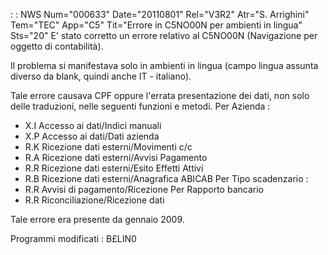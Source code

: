  :  : NWS Num="000633" Date="20110801" Rel="V3R2" Atr="S. Arrighini" Tem="TEC" App="C5" Tit="Errore in C5NO00N per ambienti in lingua" Sts="20"
E' stato corretto un errore relativo al C5NO00N (Navigazione per oggetto di contabilità).

Il problema si manifestava solo in ambienti in lingua (campo lingua assunta diverso da blank, quindi
anche IT - italiano).

Tale errore causava CPF oppure l'errata presentazione dei dati, non solo delle traduzioni, nelle seguenti funzioni e metodi.
Per Azienda : 
- X.I Accesso ai dati/Indici manuali
- X.P Accesso ai dati/Dati azienda
- R.K Ricezione dati esterni/Movimenti c/c
- R.A Ricezione dati esterni/Avvisi Pagamento
- R.R Ricezione dati esterni/Esito Effetti Attivi
- R.B Ricezione dati esterni/Anagrafica ABICAB
Per Tipo scadenzario : 
- R.R Avvisi di pagamento/Ricezione
Per Rapporto bancario
- R.R Riconciliazione/Ricezione dati

Tale errore era presente da gennaio 2009.

Programmi modificati : 
B£LIN0
